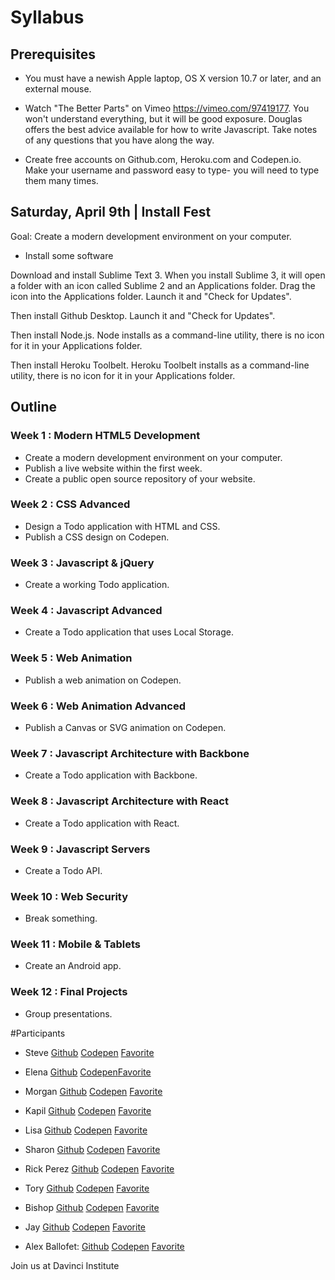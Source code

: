# Syllabus

## Prerequisites

- You must have a newish Apple laptop, OS X version 10.7 or later, and an external mouse.

- Watch "The Better Parts" on Vimeo https://vimeo.com/97419177. You won't understand everything, but it will be good exposure. Douglas offers the best advice available for how to write Javascript. Take notes of any questions that you have along the way.

- Create free accounts on Github.com, Heroku.com and Codepen.io. Make your username and password easy to type- you will need to type them many times.


## Saturday, April 9th | Install Fest

Goal: Create a modern development environment on your computer.

- Install some software

Download and install Sublime Text 3. When you install Sublime 3, it will open a folder with an icon called Sublime 2 and an Applications folder. Drag the icon into the Applications folder. Launch it and "Check for Updates".

Then install Github Desktop. Launch it and "Check for Updates".

Then install Node.js. Node installs as a command-line utility, there is no icon for it in your Applications folder.

Then install Heroku Toolbelt. Heroku Toolbelt installs as a command-line utility, there is no icon for it in your Applications folder.


## Outline

### Week 1 : Modern HTML5 Development
- Create a modern development environment on your computer.
- Publish a live website within the first week.
- Create a public open source repository of your website.

### Week 2 : CSS Advanced
- Design a Todo application with HTML and CSS.
- Publish a CSS design on Codepen.

### Week 3 : Javascript & jQuery
- Create a working Todo application.

### Week 4 : Javascript Advanced
- Create a Todo application that uses Local Storage.

### Week 5 : Web Animation
- Publish a web animation on Codepen.

### Week 6 : Web Animation Advanced
- Publish a Canvas or SVG animation on Codepen.

### Week 7 : Javascript Architecture with Backbone
- Create a Todo application with Backbone.

### Week 8 : Javascript Architecture with React
- Create a Todo application with React.

### Week 9 : Javascript Servers
- Create a Todo API.

### Week 10 : Web Security
- Break something.

### Week 11 : Mobile & Tablets
- Create an Android app.

### Week 12 : Final Projects
- Group presentations.


#Participants

- Steve [Github](http://github.com/sjhudek) [Codepen](http://codepen.io/sjhudek/) [Favorite](http://collapse-thedivisiongame.ubi.com/)

- Elena [Github](https://github.com/nolanelena) [Codepen](http://codepen.io/enolan/)[Favorite](https://www.designhotels.com/original-experiences/barcelona/from-here-to-infinity) 

- Morgan [Github](http://github.com/morganreannebarnes) [Codepen](http://codepen.io/morganreanne/) [Favorite](http://astralquest.com/about-us/)

- Kapil [Github](https://github.com/amabuba) [Codepen](https://codepen.io/amabuba) [Favorite](http://hi-res.net/legacy/dolce-gabbana-f-w-13)

- Lisa  [Github](https://github.com/marisaile) [Codepen](http://codepen.io/marisaile) [Favorite](http://genelab.nasa.gov)

- Sharon [Github](http://github.com/372x) [Codepen](http://codepen.io/372x) [Favorite](http://www.rockyrama.com)

- Rick Perez [Github](https://github.com/Perezmothership) [Codepen](http://codepen.io/perezmothership/) [Favorite](http://www.fidotvchannel.com/)

- Tory [Github](http://github.com/tsrahm) [Codepen](http://codepen.io/tsrahm/) [Favorite](http://hi-res.net/)

- Bishop [Github](http://github.com/bishopz) [Codepen](http://codepen.io/bishopZ/) [Favorite](http://hi-res.net/)

- Jay [Github](http://github.com/jsg7440) [Codepen](http://codepen.io/jsg7440) [Favorite](http://www.underlviv.com.ua/index-en.html)

- Alex Ballofet: [Github](http://github.com/AlexB913) [Codepen](http://codepen.io/AlexB41/) [Favorite](http://collapse-thedivisiongame.ubi.com/en/)

Join us at Davinci Institute
